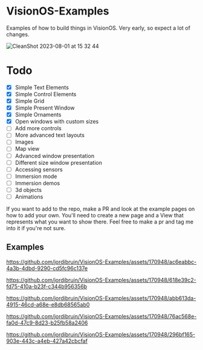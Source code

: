 # VisionOS-Examples
Examples of how to build things in VisionOS. Very early, so expect a lot of changes.

![CleanShot 2023-08-01 at 15 32 44](https://github.com/jordibruin/VisionOS-Examples/assets/170948/2604c2ce-54c5-4fa7-ae93-f753b2139382)


# Todo
- [x] Simple Text Elements
- [x] Simple Control Elements
- [x] Simple Grid
- [x] Simple Present Window
- [x] Simple Ornaments
- [x] Open windows with custom sizes
- [ ] Add more controls
- [ ] More advanced text layouts
- [ ] Images
- [ ] Map view
- [ ] Advanced window presentation
- [ ] Different size window presentation
- [ ] Accessing sensors
- [ ] Immersion mode
- [ ] Immersion demos
- [ ] 3d objects
- [ ] Animations

If you want to add to the repo, make a PR and look at the example pages on how to add your own. You'll need to create a new page and a View that represents what you want to show there. Feel free to make a pr and tag me into it if you're not sure.

## Examples

https://github.com/jordibruin/VisionOS-Examples/assets/170948/ac6eabbc-4a3b-4dbd-9290-cd5fc96c137e

https://github.com/jordibruin/VisionOS-Examples/assets/170948/618e39c2-fd75-410a-b23f-c344b956356b

https://github.com/jordibruin/VisionOS-Examples/assets/170948/abb613da-4915-46cd-a68e-e8db68565ab0

https://github.com/jordibruin/VisionOS-Examples/assets/170948/76ac568e-fa0d-47c9-8d23-b25fb58a2406

https://github.com/jordibruin/VisionOS-Examples/assets/170948/296bf165-903e-443c-a4eb-427a42cbcfaf

